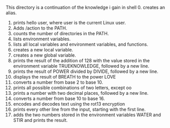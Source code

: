 This directory is a continuation of the knowledge i gain in shell
0. creates an alias.
1. prints hello user, where user is the current Linux user.
2. Adds /action to the PATH.
3. counts the number of directories in the PATH.
4. lists environment variables.
5. lists all local variables and environment variables, and functions.
6. creates a new local variable.
7. creates a new global variable.
8. prints the result of the addition of 128 with the value stored in the environment variable TRUEKNOWLEDGE, followed by a new line.
9. prints the result of POWER divided by DIVIDE, followed by a new line.
10. displays the result of BREATH to the power LOVE
11. converts a number from base 2 to base 10.
12. prints all possible combinations of two letters, except oo
13. prints a number with two decimal places, followed by a new line.
100. converts a number from base 10 to base 16.
101. encodes and decodes text using the rot13 encryption
102. prints every other line from the input, starting with the first line.
103. adds the two numbers stored in the environment variables WATER and STIR and prints the result.
